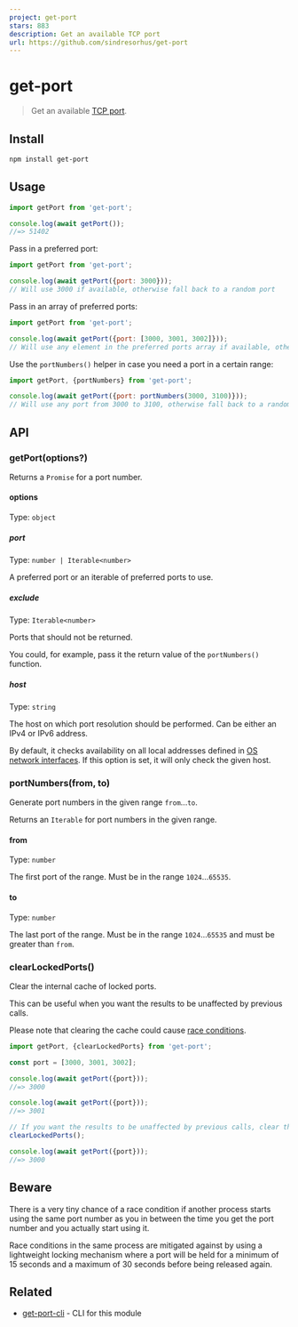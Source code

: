 ```yaml
---
project: get-port
stars: 883
description: Get an available TCP port
url: https://github.com/sindresorhus/get-port
---
```


# get-port

> Get an available [TCP port](https://en.wikipedia.org/wiki/Port_(computer_networking)).

## Install

```sh
npm install get-port
```

## Usage

```js
import getPort from 'get-port';

console.log(await getPort());
//=> 51402
```

Pass in a preferred port:

```js
import getPort from 'get-port';

console.log(await getPort({port: 3000}));
// Will use 3000 if available, otherwise fall back to a random port
```

Pass in an array of preferred ports:

```js
import getPort from 'get-port';

console.log(await getPort({port: [3000, 3001, 3002]}));
// Will use any element in the preferred ports array if available, otherwise fall back to a random port
```

Use the `portNumbers()` helper in case you need a port in a certain range:

```js
import getPort, {portNumbers} from 'get-port';

console.log(await getPort({port: portNumbers(3000, 3100)}));
// Will use any port from 3000 to 3100, otherwise fall back to a random port
```

## API

### getPort(options?)

Returns a `Promise` for a port number.

#### options

Type: `object`

##### port

Type: `number | Iterable<number>`

A preferred port or an iterable of preferred ports to use.

##### exclude

Type: `Iterable<number>`

Ports that should not be returned.

You could, for example, pass it the return value of the `portNumbers()` function.

##### host

Type: `string`

The host on which port resolution should be performed. Can be either an IPv4 or IPv6 address.

By default, it checks availability on all local addresses defined in [OS network interfaces](https://nodejs.org/api/os.html#os_os_networkinterfaces). If this option is set, it will only check the given host.

### portNumbers(from, to)

Generate port numbers in the given range `from`...`to`.

Returns an `Iterable` for port numbers in the given range.

#### from

Type: `number`

The first port of the range. Must be in the range `1024`...`65535`.

#### to

Type: `number`

The last port of the range. Must be in the range `1024`...`65535` and must be greater than `from`.

### clearLockedPorts()

Clear the internal cache of locked ports.

This can be useful when you want the results to be unaffected by previous calls.

Please note that clearing the cache could cause [race conditions](#beware).

```js
import getPort, {clearLockedPorts} from 'get-port';

const port = [3000, 3001, 3002];

console.log(await getPort({port}));
//=> 3000

console.log(await getPort({port}));
//=> 3001

// If you want the results to be unaffected by previous calls, clear the cache.
clearLockedPorts();

console.log(await getPort({port}));
//=> 3000
```

## Beware

There is a very tiny chance of a race condition if another process starts using the same port number as you in between the time you get the port number and you actually start using it.

Race conditions in the same process are mitigated against by using a lightweight locking mechanism where a port will be held for a minimum of 15 seconds and a maximum of 30 seconds before being released again.

## Related

- [get-port-cli](https://github.com/sindresorhus/get-port-cli) - CLI for this module

